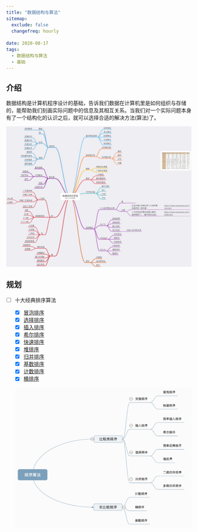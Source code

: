 ```yaml
---
title: "数据结构与算法"
sitemap:
  exclude: false
  changefreq: hourly

date: 2020-08-17
tags:
  - 数据结构与算法
  - 基础
---
```


## 介绍

数据结构是计算机程序设计的基础，告诉我们数据在计算机里是如何组织与存储的，能帮助我们刻画实际问题中的信息及其相互关系。当我们对一个实际问题本身有了一个结构化的认识之后，就可以选择合适的解决方法(算法)了。

![五分钟学算法](/imgs/2020-08-16-15975531702215.jpg)

## 规划

- [ ] 十大经典排序算法

  - [x] [冒泡排序](/basis/algorithms/t1-buble-sort)
  - [x] [选择排序](/basis/algorithms/t2-selection-sort)
  - [x] [插入排序](/basis/algorithms/t3-insertion-sort)
  - [x] [希尔排序](/basis/algorithms/t4-shell-sort)
  - [x] [快速排序](/basis/algorithms/t5-quick-sort)
  - [x] [堆排序](/basis/algorithms/t6-heap-sort)
  - [x] [归并排序](/basis/algorithms/t7-merge-sort)
  - [x] [基数排序](/basis/algorithms/t8-radix-sort)
  - [x] [计数排序](/basis/algorithms/t9-count-sort)
  - [x] [桶排序](/basis/algorithms/u1-bucket-sort)

  ![排序](/imgs/15541716797540.jpg)
